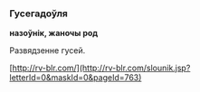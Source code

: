 ### Гусегадоўля
**назоўнік, жаночы род**

Развядзенне гусей.

<a rel="author">[http://rv-blr.com/](http://rv-blr.com/slounik.jsp?letterId=0&maskId=0&pageId=763)</a>
